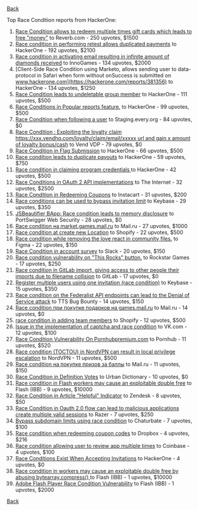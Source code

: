 [Back](../README.md)

Top Race Condition reports from HackerOne:

1. [Race Condition allows to redeem multiple times gift cards which leads to free "money"](https://hackerone.com/reports/759247) to Reverb.com - 250 upvotes, $1500
2. [Race condition in performing retest allows duplicated payments](https://hackerone.com/reports/429026) to HackerOne - 192 upvotes, $2100
3. [Race condition in activating email resulting in infinite amount of diamonds received](https://hackerone.com/reports/509629) to InnoGames - 134 upvotes, $2000
4. [Client-Side Race Condition using Marketo, allows sending user to data-protocol in Safari when form without onSuccess is submitted on www.hackerone.com](https://hackerone.com/reports/381356) to HackerOne - 134 upvotes, $1250
5. [Race Condition leads to undeletable group member](https://hackerone.com/reports/604534) to HackerOne - 111 upvotes, $500
6. [Race Conditions in Popular reports feature.](https://hackerone.com/reports/146845) to HackerOne - 99 upvotes, $500
7. [Race Condition when following a user](https://hackerone.com/reports/927384) to Staging.every.org - 84 upvotes, $0
8. [Race Condition : Exploiting the loyalty claim https://xxx.vendhq.com/loyalty/claim/email/xxxxx url and gain x amount of loyalty bonus/cash](https://hackerone.com/reports/331940) to Vend VDP - 79 upvotes, $0
9. [Race Condition in Flag Submission](https://hackerone.com/reports/454949) to HackerOne - 66 upvotes, $500
10. [Race condition leads to duplicate payouts](https://hackerone.com/reports/220445) to HackerOne - 59 upvotes, $750
11. [Race condition in claiming program credentials ](https://hackerone.com/reports/488985) to HackerOne - 42 upvotes, $500
12. [Race Conditions in OAuth 2 API implementations](https://hackerone.com/reports/55140) to The Internet - 32 upvotes, $2500
13. [Race Condition in Redeeming Coupons](https://hackerone.com/reports/157996) to Instacart - 31 upvotes, $200
14. [Race conditions can be used to bypass invitation limit](https://hackerone.com/reports/115007) to Keybase - 29 upvotes, $350
15. [JSBeautifier BApp: Race condition leads to memory disclosure](https://hackerone.com/reports/187134) to PortSwigger Web Security - 28 upvotes, $0
16. [Race condition на market.games.mail.ru](https://hackerone.com/reports/317557) to Mail.ru - 27 upvotes, $1000
17. [Race condition at create new Location](https://hackerone.com/reports/413759) to Shopify - 22 upvotes, $500
18. [Race condition while removing the love react in community files.](https://hackerone.com/reports/996141) to Figma - 22 upvotes, $150
19. [Race Condition in account survey](https://hackerone.com/reports/165570) to Slack - 20 upvotes, $150
20. [Race condition vulnerability on "This Rocks" button.](https://hackerone.com/reports/474021) to Rockstar Games - 17 upvotes, $250
21. [Race condition in GitLab import, giving access to other people their imports due to filename collision](https://hackerone.com/reports/214028) to GitLab - 17 upvotes, $0
22. [Register multiple users using one invitation (race condition)](https://hackerone.com/reports/148609) to Keybase - 15 upvotes, $350
23. [Race condition on the Federalist API endpoints can lead to the Denial of Service attack](https://hackerone.com/reports/249319) to TTS Bug Bounty - 14 upvotes, $150
24. [Race condition при покупке подарков на games.mail.ru](https://hackerone.com/reports/685432) to Mail.ru - 14 upvotes, $0
25. [race condition in adding team members](https://hackerone.com/reports/176127) to Shopify - 12 upvotes, $500
26. [Issue in the implementation of captcha and race condition](https://hackerone.com/reports/67562) to VK.com - 12 upvotes, $100
27. [Race Condition Vulnerability On Pornhubpremium.com](https://hackerone.com/reports/183624) to Pornhub - 11 upvotes, $520
28. [Race condition (TOCTOU) in NordVPN can result in local privilege escalation](https://hackerone.com/reports/768110) to NordVPN - 11 upvotes, $500
29. [Race condition на покупке призов за баллы](https://hackerone.com/reports/700833) to Mail.ru - 11 upvotes, $150
30. [Race Condition in Definition Votes](https://hackerone.com/reports/152717) to Urban Dictionary - 10 upvotes, $0
31. [Race condition in Flash workers may cause an exploitabl​e double free](https://hackerone.com/reports/37240) to Flash (IBB) - 9 upvotes, $10000
32. [Race Condition in Article "Helpful" Indicator](https://hackerone.com/reports/109485) to Zendesk - 8 upvotes, $50
33. [Race Condition in Oauth 2.0 flow can lead to malicious applications create multiple valid sessions](https://hackerone.com/reports/699112) to Razer - 7 upvotes, $250
34. [Bypass subdomain limits using race condition](https://hackerone.com/reports/395351) to Chaturbate - 7 upvotes, $100
35. [Race condition when redeeming coupon codes](https://hackerone.com/reports/59179) to Dropbox - 4 upvotes, $216
36. [Race condition allowing user to review app multiple times](https://hackerone.com/reports/106360) to Coinbase - 4 upvotes, $100
37. [Race Conditions Exist When Accepting Invitations](https://hackerone.com/reports/119354) to HackerOne - 4 upvotes, $0
38. [Race condition in workers may cause an exploitable double free by abusing bytearray.compress()  ](https://hackerone.com/reports/47227) to Flash (IBB) - 1 upvotes, $10000
39. [Adobe Flash Player Race Condition Vulnerability](https://hackerone.com/reports/119657) to Flash (IBB) - 1 upvotes, $2000


[Back](../README.md)